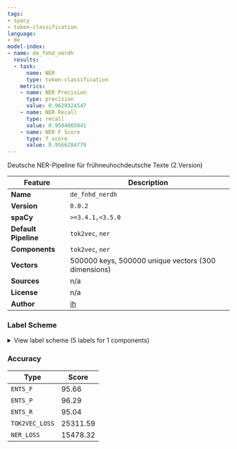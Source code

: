 ```yaml
---
tags:
- spacy
- token-classification
language:
- de
model-index:
- name: de_fnhd_nerdh
  results:
  - task:
      name: NER
      type: token-classification
    metrics:
    - name: NER Precision
      type: precision
      value: 0.9629324547
    - name: NER Recall
      type: recall
      value: 0.9504065041
    - name: NER F Score
      type: f_score
      value: 0.9566284779
---
```

Deutsche NER-Pipeline für frühneuhochdeutsche Texte (2.Version)

| Feature | Description |
| --- | --- |
| **Name** | `de_fnhd_nerdh` |
| **Version** | `0.0.2` |
| **spaCy** | `>=3.4.1,<3.5.0` |
| **Default Pipeline** | `tok2vec`, `ner` |
| **Components** | `tok2vec`, `ner` |
| **Vectors** | 500000 keys, 500000 unique vectors (300 dimensions) |
| **Sources** | n/a |
| **License** | n/a |
| **Author** | [ih]() |

### Label Scheme

<details>

<summary>View label scheme (5 labels for 1 components)</summary>

| Component | Labels |
| --- | --- |
| **`ner`** | `OBJEKT`, `ORGANISATION`, `ORT`, `PERSON`, `ZEIT` |

</details>

### Accuracy

| Type | Score |
| --- | --- |
| `ENTS_F` | 95.66 |
| `ENTS_P` | 96.29 |
| `ENTS_R` | 95.04 |
| `TOK2VEC_LOSS` | 25311.59 |
| `NER_LOSS` | 15478.32 |